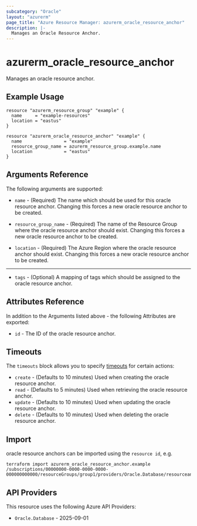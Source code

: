 ```yaml
---
subcategory: "Oracle"
layout: "azurerm"
page_title: "Azure Resource Manager: azurerm_oracle_resource_anchor"
description: |-
  Manages an Oracle Resource Anchor.
---
```


# azurerm_oracle_resource_anchor

Manages an oracle resource anchor.

## Example Usage

```hcl
resource "azurerm_resource_group" "example" {
  name     = "example-resources"
  location = "eastus"
}

resource "azurerm_oracle_resource_anchor" "example" {
  name                = "example"
  resource_group_name = azurerm_resource_group.example.name
  location            = "eastus"
}
```

## Arguments Reference

The following arguments are supported:

* `name` - (Required) The name which should be used for this oracle resource anchor. Changing this forces a new oracle resource anchor to be created.

* `resource_group_name` - (Required) The name of the Resource Group where the oracle resource anchor should exist. Changing this forces a new oracle resource anchor to be created.

* `location` - (Required) The Azure Region where the oracle resource anchor should exist. Changing this forces a new oracle resource anchor to be created.

---

* `tags` - (Optional) A mapping of tags which should be assigned to the oracle resource anchor.

## Attributes Reference

In addition to the Arguments listed above - the following Attributes are exported: 

* `id` - The ID of the oracle resource anchor.

## Timeouts

The `timeouts` block allows you to specify [timeouts](https://developer.hashicorp.com/terraform/language/resources/configure#define-operation-timeouts) for certain actions:

* `create` - (Defaults to 10 minutes) Used when creating the oracle  resource anchor.
* `read` - (Defaults to 5 minutes) Used when retrieving the oracle resource anchor.
* `update` - (Defaults to 10 minutes) Used when updating the oracle resource anchor.
* `delete` - (Defaults to 10 minutes) Used when deleting the oracle resource anchor.

## Import

oracle resource anchors can be imported using the `resource id`, e.g.

```shell
terraform import azurerm_oracle_resource_anchor.example /subscriptions/00000000-0000-0000-0000-000000000000/resourceGroups/group1/providers/Oracle.Database/resourceanchors/example
```

## API Providers
<!-- This section is generated, changes will be overwritten -->
This resource uses the following Azure API Providers:

* `Oracle.Database` - 2025-09-01
